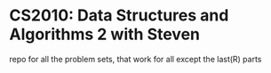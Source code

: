 # CS2010: Data Structures and Algorithms 2 with Steven
repo for all the problem sets, that work for all except the last(R) parts
